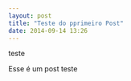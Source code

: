 ```yaml
---
layout: post
title: "Teste do pprimeiro Post"
date: 2014-09-14 13:26
---
```


teste

Esse é um post teste